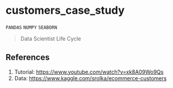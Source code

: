 # customers_case_study
`PANDAS` `NUMPY` `SEABORN`
> Data Scientist Life Cycle

## References
1. Tutorial: https://www.youtube.com/watch?v=xk8A09Wo9Qs
2. Data: https://www.kaggle.com/srolka/ecommerce-customers
